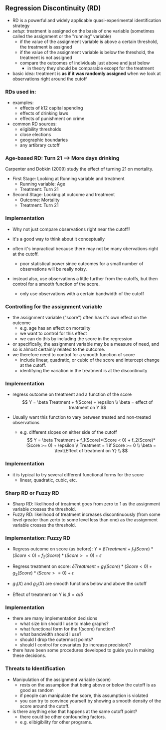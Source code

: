 ## Regression Discontinuity (RD)

- RD is a powerful and widely applicable quasi-experimental identification strategy
- *setup*: treatment is assigned on the basis of one variable (sometimes called the assignment or the "running" variable)
    - if the value of the assignment variable is above a certain threshold, the treatment is assigned
    - if the value of the assignment variable is below the threshold, the treatment is not assigned
    - compare the outcomes of individuals just above and just below
        - in theory they should be comparable except for the treatment
- basic idea: treatment is **as if it was randomly assigned** when we look at observations right around the cutoff

### RDs used in:
- examples:
    - effects of k12 capital spending
    - effects of drinking laws
    - effects of punishment on crime
- common RD sources:
    - eligibility thresholds
    - close elections
    - geographic boundaries
    - any artibrary cutoff

### Age-based RD: Turn 21 --> More days drinking
Carpenter and Dobkin (2009) study the effect of turning 21 on mortality.

- First Stage: Looking at Running variable and treatment
    - Running variable: Age
    - Treatment: Turn 21
- Second Stage: Looking at outcome and treatment
    - Outcome: Mortality
    - Treatment: Turn 21

### Implementation
- Why not just compare observations right near the cutoff?
- it's a good way to think about it conceptually
- often it's impractical because there may not be many obervations right at the cutoff.
    - poor statistical power since outcomes for a small number of observations will be really noisy.

- instead also, use observations a little further from the cutoffs, but then control for a smooth function of the score.
    - only use observations with a certain bandwidth of the cutoff

### Controlling for the assignment variable
- the assignment variable ("score") often has it's own effect on the outcome
    - e.g. age has an effect on mortality
    - we want to control for this effect
    - we can do this by including the score in the regression
- or specifically, the assignment variable may be a measure of need, and so is almost certainly related to the outcome.
- we therefore need to control for a smooth function of score
    - include linear, quadratic, or cubic of the score and intercept change at the cutoff.
    - identifying the variation in the treatment is at the discontinuity

### Implementation
- regress outcome on treatment and a function of the score
$$
Y = \beta Treatment + f(Score) + \epsilon \\
\beta = effect of treatment on Y
$$

- Usually want this function to vary between treated and non-treated observations
    - e.g. different slopes on either side of the cutoff
$$
Y = \beta Treatment + f_1(Score)*(Score < 0) + f_2(Score)*(Score >= 0) + \epsilon \\
Treatment = 1 if Score >= 0 \\
\beta = \text{Effect of treatment on Y} \\
$$

### Implementation
- it is typical to try several different functional forms for the score
    - linear, quadratic, cubic, etc.

### Sharp RD or Fuzzy RD
- Sharp RD: likelihood of treatment goes from zero to 1 as the assignment variable crosses the threshold.
- Fuzzy RD: likelihood of treatment increases discontinuously (from some level greater than zerto to some level less than one) as the assignment variable crosses the threshold.

### Implementation: Fuzzy RD
- Regress outcome on score (as before):
$Y = \beta Treatment + f_1(Score)*(Score < 0) + f_2(Score)*(Score >= 0) + \epsilon$

- Regress treatment on score:
$\delta Treatment + g_1(Score)*(Score < 0) + g_2(Score)*(Score >= 0) + \epsilon$

- $g_1(X)$ and $g_2(X)$ are smooth functions below and above the cutoff
- Effect of treatment on Y is $\beta = \alpha/\delta$

### Implementation
- there are many implementation decisions
    - what size bin should I use to make graphs?
    - what functional form for the f(score) function?
    - what bandwidth should I use?
    - should I drop the outermost points?
    - should I control for covariates (to increase precision)?
- there have been some procedures developed to guide you in making these decisions.

### Threats to Identification
- Manipulation of the assignment variable (score)
    - rests on the assumption that being above or below the cutoff is as good as random
    - if people can manipulate the score, this assumption is violated
    - you can try to convince yourself by showing a smooth density of the score around the cutoff.
- is there anything else that happens at the same cutoff point?
    - there could be other confounding factors.
    - e.g. elibigibility for other programs.

